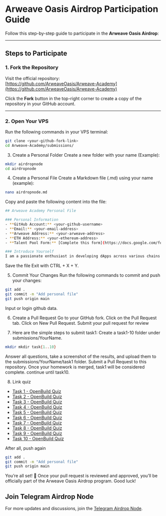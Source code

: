 # Arweave Oasis Airdrop Participation Guide  

Follow this step-by-step guide to participate in the **Arweave Oasis Airdrop**:  

---

## Steps to Participate  

### 1. Fork the Repository  
Visit the official repository:  
[https://github.com/ArweaveOasis/Arweave-Academy](https://github.com/ArweaveOasis/Arweave-Academy)  

Click the **Fork** button in the top-right corner to create a copy of the repository in your GitHub account.  

---

### 2. Open Your VPS  
Run the following commands in your VPS terminal:  
```bash  
git clone <your-github-fork-link>  
cd Arweave-Academy/submissions/  
```

3. Create a Personal Folder
Create a new folder with your name (Example):
```bash
mkdir airdropnode  
cd airdropnode  
```

4. Create a Personal File
Create a Markdown file (.md) using your name (example):
```bash
nano airdropnode.md
```
Copy and paste the following content into the file:
```bash
## Arweave Academy Personal File  

### Personal Information  
- **GitHub Account:** <your-github-username>  
- **Email:** <your-email-address>  
- **Arweave Address:** <your-arweave-address>  
- **ETH Address:** <your-ethereum-address>  
- **Talent Pool Form:** [Complete this form](https://docs.google.com/forms/d/e/1FAIpQLSfWA5fIIcBgmRppm3jNz5vmf9Mai_QMVil-2pO4r7YKn_Zhtw/viewform?usp=sf_link)  

### Introduce Yourself  
I am a passionate enthusiast in developing dApps across various chains in the Web3 ecosystem. I currently work as a freelance node developer, node runner, and node operator.  
```
Save the file Exit with CTRL + X + Y.

5. Commit Your Changes
Run the following commands to commit and push your changes:
```bash
git add .  
git commit -m "Add personal file"  
git push origin main  
```
Input or login github data.

6. Create a Pull Request
Go to your GitHub fork.
Click on the Pull Request tab.
Click on New Pull Request.
Submit your pull request for review

7. Here are the simple steps to submit task1: Create a task1-10 folder under submissions/YourName.

```bash
mkdir mkdir task{1..10}
```
   
Answer all questions, take a screenshot of the results, and upload them to the submissions/YourName/task1 folder. Submit a Pull Request to this repository. Once your homework is merged, task1 will be considered complete. continue until task10.

8. Link quiz

- [Task 1 - OpenBuild Quiz](https://openbuild.xyz/quiz/202501081)  
- [Task 2 - OpenBuild Quiz](https://openbuild.xyz/quiz/202501082)  
- [Task 3 - OpenBuild Quiz](https://openbuild.xyz/quiz/202501083)  
- [Task 4 - OpenBuild Quiz](https://openbuild.xyz/quiz/202501084)  
- [Task 5 - OpenBuild Quiz](https://openbuild.xyz/quiz/202501085)  
- [Task 6 - OpenBuild Quiz](https://openbuild.xyz/quiz/202501086)  
- [Task 7 - OpenBuild Quiz](https://openbuild.xyz/quiz/202501087)  
- [Task 8 - OpenBuild Quiz](https://openbuild.xyz/quiz/202501088)  
- [Task 9 - OpenBuild Quiz](https://openbuild.xyz/quiz/202501089)  
- [Task 10 - OpenBuild Quiz](https://openbuild.xyz/quiz/202501090)

After all, push again
```bash
git add .  
git commit -m "Add personal file"  
git push origin main  
```

You’re all set! 🎉 Once your pull request is reviewed and approved, you’ll be officially part of the Arweave Oasis Airdrop program. Good luck!

## Join Telegram Airdrop Node

For more updates and discussions, join the 
[Telegram Airdrop Node](https://t.me/airdrop_node).



